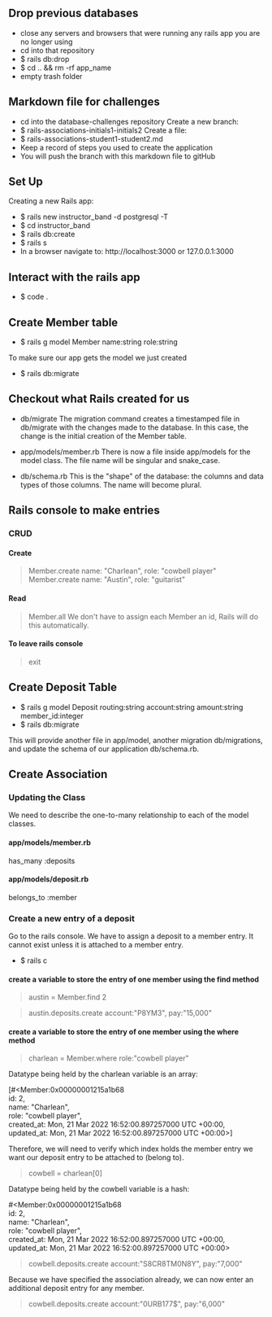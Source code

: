 ## Drop previous databases
- close any servers and browsers that were running any rails app you are no longer using
- cd into that repository
- $ rails db:drop
- $ cd .. && rm -rf app_name
- empty trash folder

## Markdown file for challenges
- cd into the database-challenges repository
Create a new branch: 
- $ rails-associations-initials1-initials2
Create a file: 
- $ rails-associations-student1-student2.md 
- Keep a record of steps you used to create the application
- You will push the branch with this markdown file to gitHub

## Set Up
Creating a new Rails app:
- $ rails new instructor_band -d postgresql -T
- $ cd instructor_band
- $ rails db:create
- $ rails s
- In a browser navigate to: http://localhost:3000 or 127.0.0.1:3000

## Interact with the rails app
- $ code .

## Create Member table
- $ rails g model Member name:string role:string

To make sure our app gets the model we just created
- $ rails db:migrate

## Checkout what Rails created for us
- db/migrate
The migration command creates a timestamped file in db/migrate with the changes made to the database. In this case, the change is the initial creation of the Member table.

- app/models/member.rb
There is now a file inside app/models for the model class. The file name will be singular and snake_case.

- db/schema.rb
This is the "shape" of the database: the columns and data types of those columns. The name will become plural.

## Rails console to make entries
### CRUD
#### Create
> Member.create name: "Charlean", role: "cowbell player"
> Member.create name: "Austin", role: "guitarist"

#### Read
> Member.all
We don't have to assign each Member an id, Rails will do this automatically.

#### To leave rails console
> exit

## Create Deposit Table
- $ rails g model Deposit routing:string account:string amount:string member_id:integer
- $ rails db:migrate

This will provide another file in app/model, another migration db/migrations, and update the schema of our application db/schema.rb.

## Create Association
### Updating the Class

We need to describe the one-to-many relationship to each of the model classes.

#### app/models/member.rb
has_many :deposits

#### app/models/deposit.rb
belongs_to :member

### Create a new entry of a deposit
Go to the rails console. We have to assign a deposit to a member entry. It cannot exist unless it is attached to a member entry.

- $ rails c

#### create a variable to store the entry of one member using the find method
> austin = Member.find 2

> austin.deposits.create account:"P8YM3", pay:"15,000"

#### create a variable to store the entry of one member using the where method
> charlean = Member.where role:"cowbell player"

Datatype being held by the charlean variable is an array:

[#<Member:0x00000001215a1b68  
  id: 2,                      
  name: "Charlean",           
  role: "cowbell player",     
  created_at: Mon, 21 Mar 2022 16:52:00.897257000 UTC +00:00,
  updated_at: Mon, 21 Mar 2022 16:52:00.897257000 UTC +00:00>] 

Therefore, we will need to verify which index holds the member entry we want our deposit entry to be attached to (belong to).

> cowbell = charlean[0]

Datatype being held by the cowbell variable is a hash:

#<Member:0x00000001215a1b68   
 id: 2,                       
 name: "Charlean",            
 role: "cowbell player",      
 created_at: Mon, 21 Mar 2022 16:52:00.897257000 UTC +00:00,
 updated_at: Mon, 21 Mar 2022 16:52:00.897257000 UTC +00:00> 

> cowbell.deposits.create account:"S8CR8TM0N8Y", pay:"7,000"

Because we have specified the association already, we can now enter an additional deposit entry for any member.

> cowbell.deposits.create account:"0URB177$", pay:"6,000"
